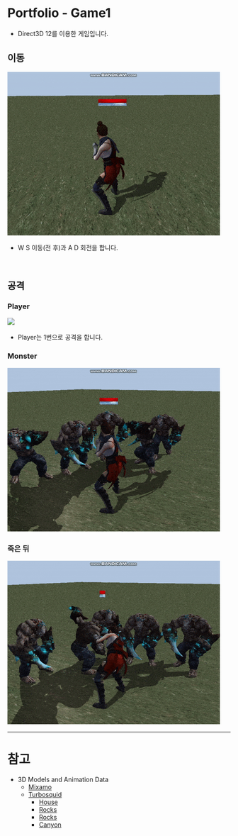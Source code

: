 # Portfolio - Game1
- Direct3D 12를 이용한 게임입니다.

## 이동
![](./Resource/GIF/Move.gif)
- W S 이동(전 후)과 A D 회전을 합니다.

<br/>

## 공격
### Player
![](./Resource/GIF/Attack_Player.gif)
- Player는 1번으로 공격을 합니다.

### Monster
![](./Resource/GIF/Attack_Monster.gif)

### 죽은 뒤
![](./Resource/GIF/After_Death.gif)

---

# 참고 
- 3D Models and Animation Data
    - [Mixamo](https://www.mixamo.com/#/)
    - [Turbosquid](https://www.turbosquid.com)
        - [House](https://www.turbosquid.com/FullPreview/Index.cfm/ID/689373)
        - [Rocks](https://www.turbosquid.com/FullPreview/Index.cfm/ID/1074560)
        - [Rocks](https://www.turbosquid.com/FullPreview/Index.cfm/ID/1048945)
        - [Canyon](https://www.turbosquid.com/FullPreview/Index.cfm/ID/744445)
